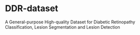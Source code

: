 # DDR-dataset
A General-purpose High-quality Dataset for Diabetic Retinopathy Classification, Lesion Segmentation and Lesion Detection

